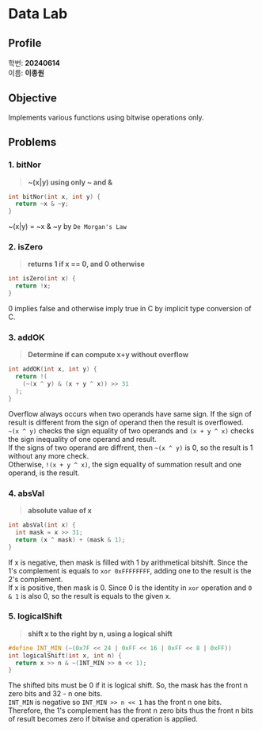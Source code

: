 # Data Lab

## Profile

학번: **20240614**  
이름: **이종원**

## Objective

Implements various functions using bitwise operations only.

## Problems

### 1. bitNor

> **~(x|y) using only ~ and &**
```c
int bitNor(int x, int y) {
  return ~x & ~y;
}
```
~(x|y) = ~x & ~y by `De Morgan's Law`

### 2. isZero

> **returns 1 if x == 0, and 0 otherwise**
```c
int isZero(int x) {
  return !x;
}
```
0 implies false and otherwise imply true in C by implicit type conversion of C.

<div style="page-break-after: always;"></div>

### 3. addOK

> **Determine if can compute x+y without overflow**
```c
int addOK(int x, int y) {
  return !(
    (~(x ^ y) & (x + y ^ x)) >> 31
  );
}
```
Overflow always occurs when two operands have same sign. If the sign of result is different from the sign of operand then the result is overflowed.  
`~(x ^ y)` checks the sign equality of two operands and `(x + y ^ x)` checks the sign inequality of one operand and result.  
If the signs of two operand are diffrent, then `~(x ^ y)` is 0, so the result is 1 without any more check.  
Otherwise, `!(x + y ^ x)`, the sign equality of summation result and one operand, is the result.

### 4. absVal

> **absolute value of x**
```c
int absVal(int x) {
  int mask = x >> 31;
  return (x ^ mask) + (mask & 1);
}
```
If x is negative, then mask is filled with 1 by arithmetical bitshift. Since the 1's complement is equals to `xor 0xFFFFFFFF`, adding one to the result is the 2's complement.  
If x is positive, then mask is 0. Since 0 is the identity in `xor` operation and `0 & 1` is also 0, so the result is equals to the given x.

### 5. logicalShift
> **shift x to the right by n, using a logical shift**
```c
#define INT_MIN (~(0x7F << 24 | 0xFF << 16 | 0xFF << 8 | 0xFF))
int logicalShift(int x, int n) {
  return x >> n & ~(INT_MIN >> n << 1);
}
```
The shifted bits must be 0 if it is logical shift. So, the mask has the front n zero bits and 32 - n one bits.  
`INT_MIN` is negative so `INT_MIN >> n << 1` has the front n one bits.  
Therefore, the 1's complement has the front n zero bits thus the front n bits of result becomes zero if bitwise and operation is applied.